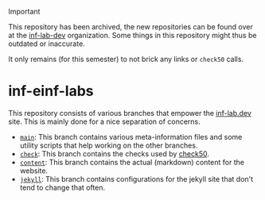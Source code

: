 > [!IMPORTANT]
> This repository has been archived, the new repositories can be found over at the [inf-lab-dev](https://github.com/inf-lab-dev) organization.
> Some things in this repository might thus be outdated or inaccurate.
>
> It only remains (for this semester) to not brick any links or `check50` calls.

# inf-einf-labs

This repository consists of various branches that empower the [inf-lab.dev](https://inf-lab.dev) site. This is mainly done for a nice separation of concerns.

-   [`main`](https://github.com/Kuschel-Swein/inf-einf-labs/tree/main): This branch contains various meta-information files and some utility scripts that help working on the other branches.
-   [`check`](https://github.com/Kuschel-Swein/inf-einf-labs/tree/check): This branch contains the checks used by [check50](https://github.com/cs50/check50).
-   [`content`](https://github.com/Kuschel-Swein/inf-einf-labs/tree/content): This branch contains the actual (markdown) content for the website.
-   [`jekyll`](https://github.com/Kuschel-Swein/inf-einf-labs/tree/jekyll): This branch contains configurations for the jekyll site that don't tend to change that often.
